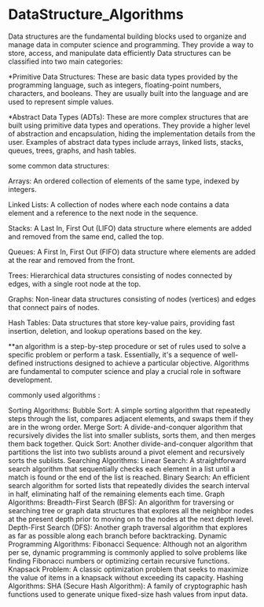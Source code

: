 # DataStructure_Algorithms
Data structures are the fundamental building blocks used to organize and manage data in computer science and programming. They provide a way to store, access, and manipulate data efficiently
Data structures can be classified into two main categories:

*Primitive Data Structures: These are basic data types provided by the programming language, such as integers, floating-point numbers, characters, and booleans. They are usually built into the language and are used to represent simple values.

*Abstract Data Types (ADTs): These are more complex structures that are built using primitive data types and operations. They provide a higher level of abstraction and encapsulation, hiding the implementation details from the user. Examples of abstract data types include arrays, linked lists, stacks, queues, trees, graphs, and hash tables.

some common data structures:

Arrays: An ordered collection of elements of the same type, indexed by integers.

Linked Lists: A collection of nodes where each node contains a data element and a reference to the next node in the sequence.


Stacks: A Last In, First Out (LIFO) data structure where elements are added and removed from the same end, called the top.

Queues: A First In, First Out (FIFO) data structure where elements are added at the rear and removed from the front.

Trees: Hierarchical data structures consisting of nodes connected by edges, with a single root node at the top.

Graphs: Non-linear data structures consisting of nodes (vertices) and edges that connect pairs of nodes.

Hash Tables: Data structures that store key-value pairs, providing fast insertion, deletion, and lookup operations based on the key.

**an algorithm is a step-by-step procedure or set of rules used to solve a specific problem or perform a task. Essentially, it's a sequence of well-defined instructions designed to achieve a particular objective. Algorithms are fundamental to computer science and play a crucial role in software development.

commonly used algorithms :

Sorting Algorithms:
Bubble Sort: A simple sorting algorithm that repeatedly steps through the list, compares adjacent elements, and swaps them if they are in the wrong order.
Merge Sort: A divide-and-conquer algorithm that recursively divides the list into smaller sublists, sorts them, and then merges them back together.
Quick Sort: Another divide-and-conquer algorithm that partitions the list into two sublists around a pivot element and recursively sorts the sublists.
Searching Algorithms:
Linear Search: A straightforward search algorithm that sequentially checks each element in a list until a match is found or the end of the list is reached.
Binary Search: An efficient search algorithm for sorted lists that repeatedly divides the search interval in half, eliminating half of the remaining elements each time.
Graph Algorithms:
Breadth-First Search (BFS): An algorithm for traversing or searching tree or graph data structures that explores all the neighbor nodes at the present depth prior to moving on to the nodes at the next depth level.
Depth-First Search (DFS): Another graph traversal algorithm that explores as far as possible along each branch before backtracking.
Dynamic Programming Algorithms:
Fibonacci Sequence: Although not an algorithm per se, dynamic programming is commonly applied to solve problems like finding Fibonacci numbers or optimizing certain recursive functions.
Knapsack Problem: A classic optimization problem that seeks to maximize the value of items in a knapsack without exceeding its capacity.
Hashing Algorithms:
SHA (Secure Hash Algorithm): A family of cryptographic hash functions used to generate unique fixed-size hash values from input data.
